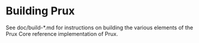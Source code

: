 Building Prux
================

See doc/build-*.md for instructions on building the various
elements of the Prux Core reference implementation of Prux.
